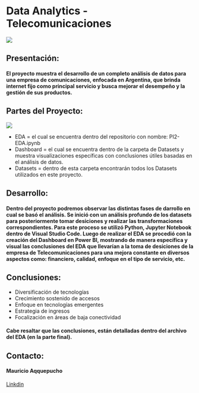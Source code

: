 # Data Analytics - Telecomunicaciones

![](https://www.comexperu.org.pe/upload/images/actualidad1-260718-014315.jpg)

## Presentación:

#### El proyecto muestra el desarrollo de un completo análisis de datos para una empresa de comunicaciones, enfocada en Argentina, que brinda internet fijo como principal servicio y busca mejorar el desempeño y la gestión de sus productos.

## Partes del Proyecto:

![](https://www.simplilearn.com/ice9/free_resources_article_thumb/Business_Analytics_vs_Data_Analytics.jpg)

- EDA = el cual se encuentra dentro del repositorio con nombre: PI2-EDA.ipynb
- Dashboard = el cual se encuentra dentro de la carpeta de Datasets y muestra visualizaciones específicas con conclusiones útiles basadas en el análisis de datos.
- Datasets = dentro de esta carpeta encontrarán todos los Datasets utilizados en este proyecto.

## Desarrollo:

#### Dentro del proyecto podremos observar las distintas fases de darrollo en cual se basó el análisis. Se inició con un análisis profundo de los datasets para posteriormente tomar desiciones y realizar las transformaciones correspondientes. Para este proceso se utilizó Python, Jupyter Notebook dentro de Visual Studio Code. Luego de realizar el EDA se procedió con la creación del Dashboard en Power BI, mostrando de manera específica y visual las conclusiones del EDA que llevarían a la toma de desiciones de la empresa de Telecomunicaciones para una mejora constante en diversos aspectos como: financiero, calidad, enfoque en el tipo de servicio, etc.

## Conclusiones:

- Diversificación de tecnologías
- Crecimiento sostenido de accesos
- Enfoque en tecnologías emergentes
- Estrategia de ingresos
- Focalización en áreas de baja conectividad

#### Cabe resaltar que las conclusiones, están detalladas dentro del archivo del EDA (en la parte final).

## Contacto:

#### Mauricio Aqquepucho
[Linkdin](http://https://www.linkedin.com/in/mauricio-aqquepucho-60b450124/ "Linkdin")
